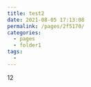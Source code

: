 ```yaml
---
title: test2
date: 2021-08-05 17:13:08
permalink: /pages/2f5170/
categories:
  - pages
  - folder1
tags:
  - 
---
```

12